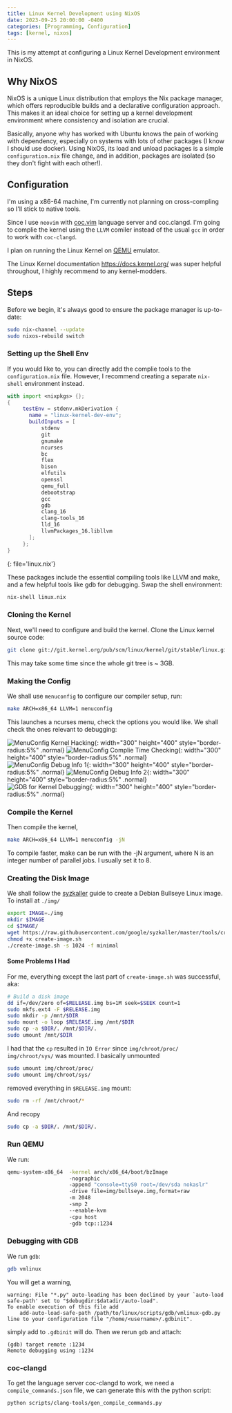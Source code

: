 ```yaml
---
title: Linux Kernel Development using NixOS
date: 2023-09-25 20:00:00 -0400
categories: [Programming, Configuration]
tags: [kernel, nixos]
---
```


This is my attempt at configuring a Linux Kernel Development environment in NixOS.

## Why NixOS

NixOS is a unique Linux distribution that employs the Nix package manager, which offers reproducible builds and a declarative configuration approach. This makes it an ideal choice for setting up a kernel development environment where consistency and isolation are crucial.

Basically, anyone why has worked with Ubuntu knows the pain of working with dependency, especially on systems with lots of other packages (I know I should use docker). Using NixOS, its load and unload packages is a simple `configuration.nix` file change, and in addition, packages are isolated (so they don't fight with each other!).

## Configuration

I'm using a x86-64 machine, I'm currently not planning on cross-compling so I'll stick to native tools.

Since I use `neovim` with [coc.vim](https://github.com/neoclide/coc.nvim) language server and coc.clangd. I'm going to complie the kernel using the `LLVM` comiler instead of the usual `gcc` in order to work with `coc-clangd`.

I plan on running the Linux Kernel on [QEMU](https://www.qemu.org/) emulator.

The Linux Kernel documentation <https://docs.kernel.org/> was super helpful throughout, I highly recommend to any kernel-modders.

## Steps

Before we begin, it's always good to ensure the package manager is up-to-date:

```bash
sudo nix-channel --update
sudo nixos-rebuild switch
```

### Setting up the Shell Env

If you would like to, you can directly add the complie tools to the `configuration.nix` file. However, I recommend creating a separate `nix-shell` environment instead.

```nix
with import <nixpkgs> {};
{
     testEnv = stdenv.mkDerivation {
       name = "linux-kernel-dev-env";
       buildInputs = [
           stdenv
           git
           gnumake
           ncurses
           bc
           flex
           bison
           elfutils
           openssl
           qemu_full
           debootstrap
           gcc
           gdb
           clang_16
           clang-tools_16
           lld_16
           llvmPackages_16.libllvm
       ];
     };
}
```

{: file='linux.nix'}

These packages include the essential compiling tools like LLVM and make, and a few helpful tools like gdb for debugging. Swap the shell environment:

```bash
nix-shell linux.nix
```

### Cloning the Kernel

Next, we'll need to configure and build the kernel. Clone the Linux kernel source code:

```bash
git clone git://git.kernel.org/pub/scm/linux/kernel/git/stable/linux.git
```

This may take some time since the whole git tree is \~ 3GB.

### Making the Config

We shall use `menuconfig` to configure our compiler setup, run:

```bash
make ARCH=x86_64 LLVM=1 menuconfig
```

This launches a ncurses menu, check the options you would like. We shall check the ones relevant to debugging:

![MenuConfig Kernel Hacking](/assets/img/2023-09-25-kernel_nixos/menu_1.png){: width="300" height="400" style="border-radius:5%" .normal}
![MenuConfig Complie Time Checking](/assets/img/2023-09-25-kernel_nixos/menu_2.png){: width="300" height="400" style="border-radius:5%" .normal}
![MenuConfig Debug Info 1](/assets/img/2023-09-25-kernel_nixos/menu_3.png){: width="300" height="400" style="border-radius:5%" .normal}
![MenuConfig Debug Info 2](/assets/img/2023-09-25-kernel_nixos/menu_4.png){: width="300" height="400" style="border-radius:5%" .normal}
![GDB for Kernel Debugging](/assets/img/2023-09-25-kernel_nixos/menu_5.png){: width="300" height="400" style="border-radius:5%" .normal}

### Compile the Kernel

Then compile the kernel,

```bash
make ARCH=x86_64 LLVM=1 menuconfig -jN
```

To compile faster, make can be run with the -jN argument, where N is an integer number of parallel jobs. I usually set it to 8.

### Creating the Disk Image

We shall follow the [syzkaller](https://github.com/google/syzkaller/blob/master/docs/linux/setup_ubuntu-host_qemu-vm_x86-64-kernel.md) guide to create a Debian Bullseye Linux image. To install at `./img/`

```bash
export IMAGE=./img
mkdir $IMAGE
cd $IMAGE/
wget https://raw.githubusercontent.com/google/syzkaller/master/tools/create-image.sh -O create-image.sh
chmod +x create-image.sh
./create-image.sh -s 1024 -f minimal
```

#### Some Problems I Had

For me, everything except the last part of `create-image.sh` was successful, aka:

```bash
# Build a disk image
dd if=/dev/zero of=$RELEASE.img bs=1M seek=$SEEK count=1
sudo mkfs.ext4 -F $RELEASE.img
sudo mkdir -p /mnt/$DIR
sudo mount -o loop $RELEASE.img /mnt/$DIR
sudo cp -a $DIR/. /mnt/$DIR/.
sudo umount /mnt/$DIR
```

I had that the `cp` resulted in `IO Error` since `img/chroot/proc/` `img/chroot/sys/` was mounted. I basically unmounted

```bash
sudo umount img/chroot/proc/
sudo umount img/chroot/sys/
```

removed everything in `$RELEASE.img` mount:

```bash
sudo rm -rf /mnt/chroot/*
```

And recopy

```bash
sudo cp -a $DIR/. /mnt/$DIR/.
```

### Run QEMU

We run:

```bash
qemu-system-x86_64  -kernel arch/x86_64/boot/bzImage
                    -nographic
                    -append "console=ttyS0 root=/dev/sda nokaslr"
                    -drive file=img/bullseye.img,format=raw
                    -m 2048
                    -smp 2
                    --enable-kvm
                    -cpu host
                    -gdb tcp::1234
```

### Debugging with GDB

We run `gdb`:

```bash
gdb vmlinux
```

You will get a warning,

```
warning: File "*.py" auto-loading has been declined by your `auto-load safe-path' set to "$debugdir:$datadir/auto-load".
To enable execution of this file add
	add-auto-load-safe-path /path/to/linux/scripts/gdb/vmlinux-gdb.py
line to your configuration file "/home/<username>/.gdbinit".
```

simply add to `.gdbinit` will do. Then we rerun `gdb` and attach:

```
(gdb) target remote :1234
Remote debugging using :1234
```

### coc-clangd

To get the language server coc-clangd to work, we need a `compile_commands.json` file, we can generate this with the python script:

```bash
python scripts/clang-tools/gen_compile_commands.py
```
